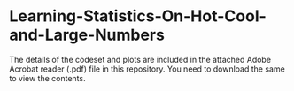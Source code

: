 # Learning-Statistics-On-Hot-Cool-and-Large-Numbers

The details of the codeset and plots are included in the attached Adobe Acrobat reader (.pdf) file in this repository. 
You need to download the same to view the contents.
